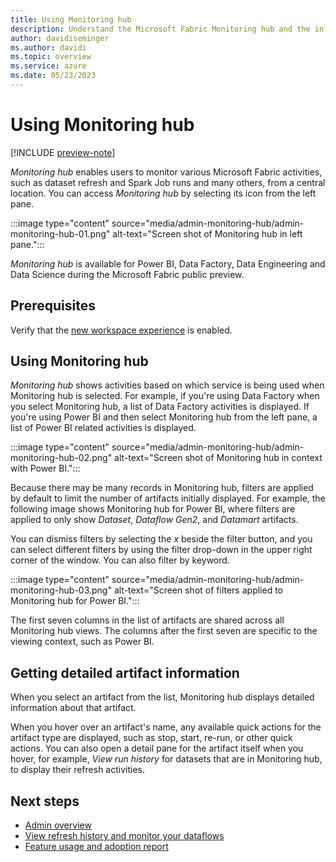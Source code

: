 ```yaml
---
title: Using Monitoring hub
description: Understand the Microsoft Fabric Monitoring hub and the information it provides.
author: davidiseminger
ms.author: davidi
ms.topic: overview
ms.service: azure
ms.date: 05/23/2023
---
```


# Using Monitoring hub

[!INCLUDE [preview-note](../includes/preview-note.md)]

*Monitoring hub* enables users to monitor various Microsoft Fabric activities, such as dataset refresh and Spark Job runs and many others, from a central location. You can access *Monitoring hub* by selecting its icon from the left pane.

:::image type="content" source="media/admin-monitoring-hub/admin-monitoring-hub-01.png" alt-text="Screen shot of Monitoring hub in left pane.":::

*Monitoring hub* is available for Power BI, Data Factory, Data Engineering and Data Science during the Microsoft Fabric public preview. 

## Prerequisites

Verify that the [new workspace experience](/power-bi/admin/service-admin-portal-workspace#create-workspaces-new-workspace-experience) is enabled.

## Using Monitoring hub

*Monitoring hub* shows activities based on which service is being used when Monitoring hub is selected. For example, if you're using Data Factory when you select Monitoring hub, a list of Data Factory activities is displayed. If you're using Power BI and then select Monitoring hub from the left pane, a list of Power BI related activities is displayed. 

:::image type="content" source="media/admin-monitoring-hub/admin-monitoring-hub-02.png" alt-text="Screen shot of Monitoring hub in context with Power BI.":::

Because there may be many records in Monitoring hub, filters are applied by default to limit the number of artifacts initially displayed. For example, the following image shows Monitoring hub for Power BI, where filters are applied to only show *Dataset*, *Dataflow Gen2*, and *Datamart* artifacts.

You can dismiss filters by selecting the *x* beside the filter button, and you can select different filters by using the filter drop-down in the upper right corner of the window. You can also filter by keyword. 

:::image type="content" source="media/admin-monitoring-hub/admin-monitoring-hub-03.png" alt-text="Screen shot of filters applied to Monitoring hub for Power BI.":::

The first seven columns in the list of artifacts are shared across all Monitoring hub views. The columns after the first seven are specific to the viewing context, such as Power BI. 

## Getting detailed artifact information

When you select an artifact from the list, Monitoring hub displays detailed information about that artifact. 

When you hover over an artifact's name, any available quick actions for the artifact type are displayed, such as stop, start, re-run, or other quick actions. You can also open a detail pane for the artifact itself when you hover, for example, *View run history* for datasets that are in Monitoring hub, to display their refresh activities. 


## Next steps

* [Admin overview](admin-overview.md)
* [View refresh history and monitor your dataflows](../data-factory/dataflows-gen2-monitor.md)
* [Feature usage and adoption report](admin-feature-usage-adoption.md)
